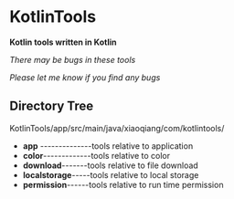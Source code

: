 # KotlinTools
**Kotlin tools written in Kotlin**

*There may be bugs in these tools*

*Please let me know if you find any bugs*



## Directory Tree
KotlinTools/app/src/main/java/xiaoqiang/com/kotlintools/

- **app** --------------tools relative to application
- **color**-------------tools relative to color
- **download**-------tools relative to file download
- **localstorage**-----tools relative to local storage
- **permission**------tools relative to run time permission
